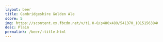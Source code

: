 ```yaml
---
layout: beer
title: Cambridgeshire Golden Ale
score: 5
img: https://scontent.xx.fbcdn.net/v/t1.0-0/p480x480/541370_10151563840993745_1315027570_n.jpg?oh=804493c61d7f9664ed75cf296cf2dc13&oe=590C7BB2
desc: Plain
permalink: /beer/:title.html
---
```

